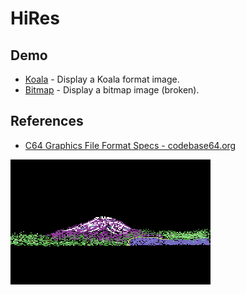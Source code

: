 # HiRes

## Demo

- [Koala](koala) - Display a Koala format image.
- [Bitmap](load-hires) - Display a bitmap image (broken).

## References

- [C64 Graphics File Format Specs - codebase64.org](https://codebase64.org/doku.php?id=base:c64_grafix_files_specs_list_v0.03)

![Mountain](mountain.png)
